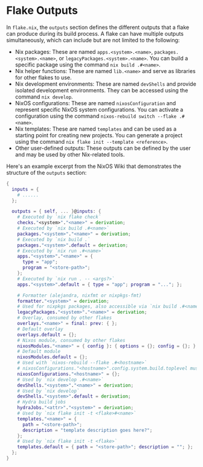 # Flake Outputs

In `flake.nix`, the `outputs` section defines the different outputs that a flake can
produce during its build process. A flake can have multiple outputs simultaneously, which
can include but are not limited to the following:

- Nix packages: These are named `apps.<system>.<name>`, `packages.<system>.<name>`, or
  `legacyPackages.<system>.<name>`. You can build a specific package using the command
  `nix build .#<name>`.
- Nix helper functions: These are named `lib.<name>` and serve as libraries for other
  flakes to use.
- Nix development environments: These are named `devShells` and provide isolated
  development environments. They can be accessed using the command `nix develop`.
- NixOS configurations: These are named `nixosConfiguration` and represent specific NixOS
  system configurations. You can activate a configuration using the command
  `nixos-rebuild switch --flake .#<name>`.
- Nix templates: These are named `templates` and can be used as a starting point for
  creating new projects. You can generate a project using the command
  `nix flake init --template <reference>`.
- Other user-defined outputs: These outputs can be defined by the user and may be used by
  other Nix-related tools.

Here's an example excerpt from the NixOS Wiki that demonstrates the structure of the
`outputs` section:

```nix
{
  inputs = {
    # ......
  };

  outputs = { self, ... }@inputs: {
    # Executed by `nix flake check`
    checks."<system>"."<name>" = derivation;
    # Executed by `nix build .#<name>`
    packages."<system>"."<name>" = derivation;
    # Executed by `nix build .`
    packages."<system>".default = derivation;
    # Executed by `nix run .#<name>`
    apps."<system>"."<name>" = {
      type = "app";
      program = "<store-path>";
    };
    # Executed by `nix run . -- <args?>`
    apps."<system>".default = { type = "app"; program = "..."; };

    # Formatter (alejandra, nixfmt or nixpkgs-fmt)
    formatter."<system>" = derivation;
    # Used for nixpkgs packages, also accessible via `nix build .#<name>`
    legacyPackages."<system>"."<name>" = derivation;
    # Overlay, consumed by other flakes
    overlays."<name>" = final: prev: { };
    # Default overlay
    overlays.default = {};
    # Nixos module, consumed by other flakes
    nixosModules."<name>" = { config }: { options = {}; config = {}; };
    # Default module
    nixosModules.default = {};
    # Used with `nixos-rebuild --flake .#<hostname>`
    # nixosConfigurations."<hostname>".config.system.build.toplevel must be a derivation
    nixosConfigurations."<hostname>" = {};
    # Used by `nix develop .#<name>`
    devShells."<system>"."<name>" = derivation;
    # Used by `nix develop`
    devShells."<system>".default = derivation;
    # Hydra build jobs
    hydraJobs."<attr>"."<system>" = derivation;
    # Used by `nix flake init -t <flake>#<name>`
    templates."<name>" = {
      path = "<store-path>";
      description = "template description goes here?";
    };
    # Used by `nix flake init -t <flake>`
    templates.default = { path = "<store-path>"; description = ""; };
  };
}
```
